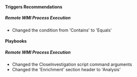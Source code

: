 
#### Triggers Recommendations

##### Remote WMI Process Execution

- Changed the condition from 'Contains' to 'Equals'

#### Playbooks

##### Remote WMI Process Execution

- Changed the CloseInvestigation script command arguments
- Changed the 'Enrichment' section header to 'Analysis'
